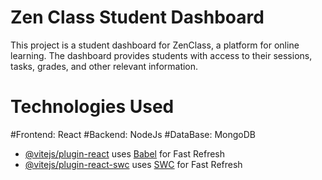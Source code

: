 # Zen Class Student Dashboard

This project is a student dashboard for ZenClass, a platform for online learning. The dashboard provides students with access to their sessions, tasks, grades, and other relevant information.

# Technologies Used

#Frontend: React
#Backend: NodeJs
#DataBase: MongoDB

- [@vitejs/plugin-react](https://github.com/vitejs/vite-plugin-react/blob/main/packages/plugin-react/README.md) uses [Babel](https://babeljs.io/) for Fast Refresh
- [@vitejs/plugin-react-swc](https://github.com/vitejs/vite-plugin-react-swc) uses [SWC](https://swc.rs/) for Fast Refresh
